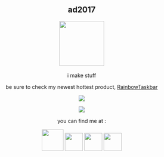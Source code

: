 <div align="center">
  <h2>ad2017</h2>
<img src="https://avatars.githubusercontent.com/u/39013925?v=4" width="120" height="120">
<br>
  <br>
i make stuff

be sure to check my newest hottest product, [RainbowTaskbar](https://ad2017.dev/rnb)

![](https://github-readme-stats.vercel.app/api?username=ad2017gd&show_icons=true&theme=transparent)
  
  
![](https://github-readme-stats.vercel.app/api/top-langs/?username=ad2017gd&show_icons=true&theme=transparent)
  
you can find me at :
<div align="center">
                <a href="https://ad2017.dev/youtube"><img width="58" src="https://ad2017.dev/assets/youtube.png"></a>
                <a href="https://ad2017.dev/discord"><img width="48" src="https://ad2017.dev/assets/discord.png"></a>
                <a href="https://ad2017.dev/twitter"><img width="48" src="https://ad2017.dev/assets/twitter.png"></a>
                <a href="https://ad2017.dev/"><img width="48" src="https://ad2017.dev/assets/ad2017.jpg"></a>
            </div>
